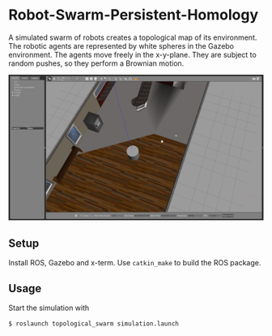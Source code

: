 # Robot-Swarm-Persistent-Homology
A simulated swarm of robots creates a topological map of its environment. The robotic agents are represented by white spheres in the Gazebo environment. The agents move freely in the x-y-plane. They are subject to random pushes, so they perform a Brownian motion.

![Gazebo screenshot.](./screenshot_gazebo.png)

## Setup
Install ROS, Gazebo and x-term. Use `catkin_make` to build the ROS package.

## Usage
Start the simulation with

``` bash
$ roslaunch topological_swarm simulation.launch
```
